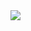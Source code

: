 <img src="https://encrypted-tbn0.gstatic.com/images?q=tbn:ANd9GcRgUBZtrzPUwtFeid9kvxQA3K5CTxVIrrZFfQ&s" >
